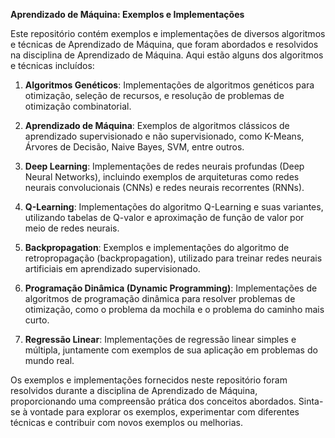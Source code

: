 **Aprendizado de Máquina: Exemplos e Implementações**

Este repositório contém exemplos e implementações de diversos algoritmos e técnicas de Aprendizado de Máquina, que foram abordados e resolvidos na disciplina de Aprendizado de Máquina. Aqui estão alguns dos algoritmos e técnicas incluídos:

1. **Algoritmos Genéticos**: Implementações de algoritmos genéticos para otimização, seleção de recursos, e resolução de problemas de otimização combinatorial.

2. **Aprendizado de Máquina**: Exemplos de algoritmos clássicos de aprendizado supervisionado e não supervisionado, como K-Means, Árvores de Decisão, Naive Bayes, SVM, entre outros.

3. **Deep Learning**: Implementações de redes neurais profundas (Deep Neural Networks), incluindo exemplos de arquiteturas como redes neurais convolucionais (CNNs) e redes neurais recorrentes (RNNs).

4. **Q-Learning**: Implementações do algoritmo Q-Learning e suas variantes, utilizando tabelas de Q-valor e aproximação de função de valor por meio de redes neurais.

5. **Backpropagation**: Exemplos e implementações do algoritmo de retropropagação (backpropagation), utilizado para treinar redes neurais artificiais em aprendizado supervisionado.

6. **Programação Dinâmica (Dynamic Programming)**: Implementações de algoritmos de programação dinâmica para resolver problemas de otimização, como o problema da mochila e o problema do caminho mais curto.

7. **Regressão Linear**: Implementações de regressão linear simples e múltipla, juntamente com exemplos de sua aplicação em problemas do mundo real.

Os exemplos e implementações fornecidos neste repositório foram resolvidos durante a disciplina de Aprendizado de Máquina, proporcionando uma compreensão prática dos conceitos abordados. Sinta-se à vontade para explorar os exemplos, experimentar com diferentes técnicas e contribuir com novos exemplos ou melhorias.
